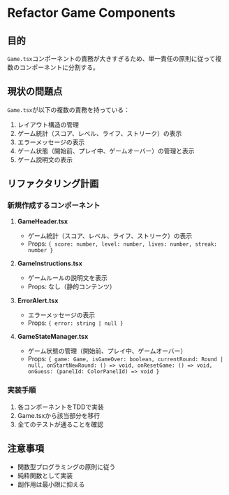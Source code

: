 # Refactor Game Components

## 目的
`Game.tsx`コンポーネントの責務が大きすぎるため、単一責任の原則に従って複数のコンポーネントに分割する。

## 現状の問題点
`Game.tsx`が以下の複数の責務を持っている：
1. レイアウト構造の管理
2. ゲーム統計（スコア、レベル、ライフ、ストリーク）の表示
3. エラーメッセージの表示
4. ゲーム状態（開始前、プレイ中、ゲームオーバー）の管理と表示
5. ゲーム説明文の表示

## リファクタリング計画

### 新規作成するコンポーネント

1. **GameHeader.tsx**
   - ゲーム統計（スコア、レベル、ライフ、ストリーク）の表示
   - Props: `{ score: number, level: number, lives: number, streak: number }`

2. **GameInstructions.tsx**
   - ゲームルールの説明文を表示
   - Props: なし（静的コンテンツ）

3. **ErrorAlert.tsx**
   - エラーメッセージの表示
   - Props: `{ error: string | null }`

4. **GameStateManager.tsx**
   - ゲーム状態の管理（開始前、プレイ中、ゲームオーバー）
   - Props: `{ game: Game, isGameOver: boolean, currentRound: Round | null, onStartNewRound: () => void, onResetGame: () => void, onGuess: (panelId: ColorPanelId) => void }`

### 実装手順
1. 各コンポーネントをTDDで実装
2. Game.tsxから該当部分を移行
3. 全てのテストが通ることを確認

## 注意事項
- 関数型プログラミングの原則に従う
- 純粋関数として実装
- 副作用は最小限に抑える